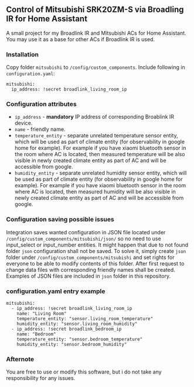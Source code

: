 ## Control of Mitsubishi SRK20ZM-S via Broadling IR for Home Assistant
A small project for my Broadlink IR and Mitsubishi ACs for Home Assistant. You may use it as a base for other ACs if Broadlink IR is used.

### Installation
Copy folder `mitsubishi` to `/config/custom_components`. 
Include following in `configuration.yaml`:
```
mitsubishi:
  ip_address: !secret broadlink_living_room_ip
```

### Configuration attributes
- `ip_address` - **mandatory** IP address of corresponding Broablink IR device.
- `name` - friendly name.
- `temperature_entity` - separate unrelated temperature sensor entity, which will be used as part of climate entity (for observability in google home for example). For example if you have xiaomi bluetooth sensor in the room where AC is located, then measured temperature will be also visible in newly created climate entity as part of AC and will be accessible from google.
- `humidity_entity` - separate unrelated humidity sensor entity, which will be used as part of climate entity (for observability in google home for example). For example if you have xiaomi bluetooth sensor in the room where AC is located, then measured humidity will be also visible in newly created climate entity as part of AC and will be accessible from google.

### Configuration saving possible issues
Integration saves wanted configuration in JSON file located under `/config/custom_components/mitsubishi/json/` so no need to use input_select or input_number entities. 
It might happen that due to not found folder `json` configuration shall not be saved. To solve it, simply create `json` folder under `/config/custom_components/mitsubishi` and set rights for everyone to be able to modify contents of this folder. After first request to change data files with corresponding friendly names shall be created.
Examples of JSON files are included in `json` folder in this repository.

### configuration.yaml entry example
```
mitsubishi:
  - ip_address: !secret broadlink_living_room_ip
    name: "Living Room"
    temperature_entity: "sensor.living_room_temperature"
    humidity_entity: "sensor.living_room_humidity"
  - ip_address: !secret broadlink_bedroom_ip
    name: "Bedroom"
    temperature_entity: "sensor.bedroom_temperature"
    humidity_entity: "sensor.bedroom_humidity"
```

### Afternote
You are free to use or modify this software, but i do not take any responsibility for any issues.
